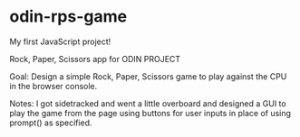 # odin-rps-game

My first JavaScript project!

Rock, Paper, Scissors app for ODIN PROJECT

Goal: Design a simple Rock, Paper, Scissors game to play against the CPU in the browser console.

Notes:  I got sidetracked and went a little overboard and designed a GUI to play the game from the page using buttons for user inputs in place of using prompt() as specified.